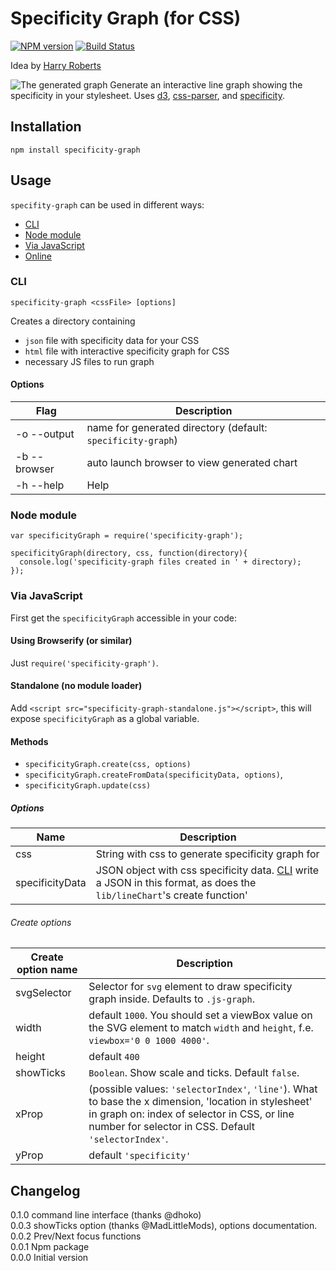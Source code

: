 # Specificity Graph (for CSS)
[![NPM version](https://badge.fury.io/js/specificity-graph.svg)](http://badge.fury.io/js/specificity-graph)
[![Build Status](https://travis-ci.org/pocketjoso/specificity-graph.svg?branch=master)](https://travis-ci.org/pocketjoso/specificity-graph)

Idea by [Harry Roberts](http://csswizardry.com/2014/10/the-specificity-graph/)

![The generated graph](https://raw.githubusercontent.com/pocketjoso/specificity-graph/master/img/example-graph.png)
Generate an interactive line graph showing the specificity in your stylesheet. Uses [d3](https://github.com/mbostock/d3), [css-parser](https://github.com/reworkcss/css-parse), and [specificity](https://github.com/keeganstreet/specificity).

## Installation
`npm install specificity-graph`

## Usage
`specifity-graph` can be used in different ways:
* [CLI](#cli)
* [Node module](#node-module)
* [Via JavaScript](#via-javascript)
* [Online](http://jonassebastianohlsson.com/specificity-graph/)

### CLI
`specificity-graph <cssFile> [options]`

Creates a directory containing
* `json` file with specificity data for your CSS
* `html` file with interactive specificity graph for CSS
* necessary JS files to run graph

#### Options
| Flag             | Description
| ---------------- | ------------- |
| -o --output      | name for generated directory (default: `specificity-graph`) |
| -b --browser     | auto launch browser to view generated chart                 |
| -h --help        | Help                                                        |

### Node module
```
var specificityGraph = require('specificity-graph');

specificityGraph(directory, css, function(directory){
  console.log('specificity-graph files created in ' + directory);
});
```

### Via JavaScript
First get the `specificityGraph` accessible in your code:

#### Using Browserify (or similar)
Just `require('specificity-graph')`.

#### Standalone (no module loader)
Add `<script src="specificity-graph-standalone.js"></script>`,
this will expose `specificityGraph` as a global variable.

#### Methods
* `specificityGraph.create(css, options)`
* `specificityGraph.createFromData(specificityData, options)`,
* `specificityGraph.update(css)`

##### Options
| Name             | Description
| ---------------- | ------------- |
| css              | String with css to generate specificity graph for |
| specificityData  | JSON object with css specificity data. [CLI](#CLI) write a JSON in this format, as does the `lib/lineChart`'s create function' |

###### Create options
| Create option name   | Description
| -------------------- | ------------- |
| svgSelector          | Selector for `svg` element to draw specificity graph inside. Defaults to `.js-graph`. |
| width                | default `1000`. You should set a viewBox value on the SVG element to match `width` and `height`, f.e. `viewbox='0 0 1000 4000'`. |
| height               | default `400` |
| showTicks            | `Boolean`. Show scale and ticks. Default `false`. |
| xProp                | (possible values: `'selectorIndex'`, `'line'`). What to base the x dimension, 'location in stylesheet' in graph on: index of selector in CSS, or line number for selector in CSS. Default `'selectorIndex'`. |
| yProp                | default `'specificity'` |


## Changelog
0.1.0 command line interface (thanks @dhoko)  
0.0.3 showTicks option (thanks @MadLittleMods), options documentation.  
0.0.2 Prev/Next focus functions  
0.0.1 Npm package  
0.0.0 Initial version  
